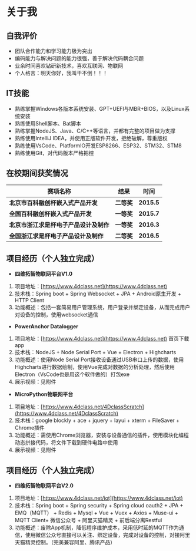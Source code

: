 # 关于我

## 自我评价
* 团队合作能力和学习能力极为突出
* 编码能力与解决问题的能力很强，善于解决代码耦合问题
* 业余时间喜欢钻研新技术，喜欢互联网、物联网
* 个人格言：明天你好，我叫干不倒！！！

## IT技能
* 熟练掌握Windows各版本系统安装、GPT+UEFI与MBR+BIOS，以及Linux系统安装
* 熟练使用Shell脚本、Bat脚本
* 熟练掌握NodeJS、Java、C/C++等语言，并都有完整的项目做为支撑
* 熟练使用IntelliJ IDEA，并使用正版软件开发，拒绝破解，尊重版权
* 熟练使用VsCode、PlatformIO开发ESP8266、ESP32、STM32、STM8
* 熟练使用Git，对代码版本严格把控


## 在校期间获奖情况
|             **赛项名称**             |  **结果**  |  **时间**  |
|-------------------------------------|------------|-----------|
|  **北京市百科融创杯嵌入式产品开发**  | **二等奖** | **2015.5** |
|   **全国百科融创杯嵌入式产品开发**   | **一等奖** | **2015.7** |
|**北京市浙江求是杯电子产品设计及制作** | **一等奖** | **2016.3** |
| **全国浙江求是杯电子产品设计及制作**  | **二等奖** | **2016.5** |

## 项目经历（个人独立完成）
* **四维拓智物联网平台V1.0**
1. 项目地址：[https://www.4dclass.net](https://www.4dclass.net)
2. 技术栈：Spring boot + Spring Websocket + JPA + Android原生开发 + HTTP Client
3. 功能概述：包括一套简易用户管理系统，用户登录并绑定设备，从而完成用户对设备的控制，使用websocket通信

* **PowerAnchor Datalogger**
1. 项目地址：[https://www.4dclass.net](https://www.4dclass.net) 首页下载app
2. 技术栈：NodeJS + Node Serial Port + Vue + Electron + Highcharts
3. 功能概述：使用Node Serial Port接收设备通过USB串口上传的数据，使用Highcharts进行数据绘制，使用Vue完成对数据的分析处理，然后使用Electron（VsCode也是用这个软件做的）打包exe
4. 展示视频：见附件

* **MicroPython物联网平台**
1. 项目地址：[https://www.4dclass.net/4DclassScratch](https://www.4dclass.net/4DclassScratch)
2. 技术栈：google blockly + ace + jquery + layui + xterm + FileSaver + Chrome插件
3. 功能概述：需使用Chrome浏览器，安装与设备通信的插件，使用模块化编程动态拼接代码，将文件下载到硬件电路中使用
4. 展示视频：见附件

## 项目经历（个人独立完成）
* **四维拓智物联网平台V2.0**
1. 项目地址：[https://www.4dclass.net/iot](https://www.4dclass.net/iot)
2. 技术栈：Spring boot + Spring security + Spring cloud oauth2 + JPA + EMQ（MQTT） + Redis + Mysql + Vue + Vuex + Axios + Muse-ui + MQTT Client+ 微信公众号 + 阿里天猫精灵 + 前后端分离Restful
3. 功能概述：废除App机制，降低程序维护成本，采用低时延的MQTT作为通信，使用微信公众号直接可以关注、绑定设备，完成对设备的控制，对接阿里天猫精灵控制。（完美兼容阿里、腾讯产品）


